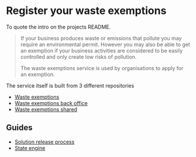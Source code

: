 # Register your waste exemptions

To quote the intro on the projects README.

> If your business produces waste or emissions that pollute you may require an environmental permit. However you may also be able to get an exemption if your business activities are considered to be easily controlled and only create low risks of pollution.
>
> The waste exemptions service is used by organisations to apply for an exemption.

The service itself is built from 3 different repositories

- [Waste exemptions](https://github.com/EnvironmentAgency/waste-exemptions)
- [Waste exemptions back office](https://github.com/EnvironmentAgency/waste-exemptions-back-office)
- [Waste exemptions shared](https://github.com/EnvironmentAgency/waste-exemptions-shared)

## Guides

- [Solution release process](/services/wex/solution-release-process.md)
- [State engine](/services/wex/state-engine.md)
